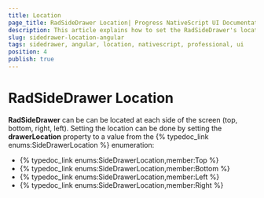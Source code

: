```yaml
---
title: Location
page_title: RadSideDrawer Location| Progress NativeScript UI Documentation
description: This article explains how to set the RadSideDrawer's location  with Angular
slug: sidedrawer-location-angular
tags: sidedrawer, angular, location, nativescript, professional, ui
position: 4
publish: true
---
```


# RadSideDrawer Location

**RadSideDrawer** can be can be located at each side of the screen (top, bottom, right, left).
Setting the location can be done by setting the **drawerLocation** property to a value from the {% typedoc_link enums:SideDrawerLocation %} enumeration:

* {% typedoc_link enums:SideDrawerLocation,member:Top %}
* {% typedoc_link enums:SideDrawerLocation,member:Bottom %}
* {% typedoc_link enums:SideDrawerLocation,member:Left %}
* {% typedoc_link enums:SideDrawerLocation,member:Right %}

<snippet id='angular-sidedrawer-location'/>
<snippet id='sidedrawer-angular-position-code'/>
